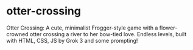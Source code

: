 # otter-crossing
Otter Crossing: A cute, minimalist Frogger-style game with a flower-crowned otter crossing a river to her bow-tied love. Endless levels, built with HTML, CSS, JS by Grok 3 and some prompting!
